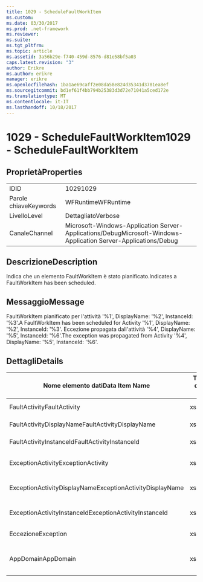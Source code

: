 ```yaml
---
title: 1029 - ScheduleFaultWorkItem
ms.custom: 
ms.date: 03/30/2017
ms.prod: .net-framework
ms.reviewer: 
ms.suite: 
ms.tgt_pltfrm: 
ms.topic: article
ms.assetid: 3a56b29e-f740-459d-8576-d81e58bf5a03
caps.latest.revision: "3"
author: Erikre
ms.author: erikre
manager: erikre
ms.openlocfilehash: 1ba1ae69caff2e08da58e824d35341d3781ea8ef
ms.sourcegitcommit: bd1ef61f4bb794b25383d3d72e71041a5ced172e
ms.translationtype: MT
ms.contentlocale: it-IT
ms.lasthandoff: 10/18/2017
---
```

# <a name="1029---schedulefaultworkitem"></a><span data-ttu-id="e8b94-102">1029 - ScheduleFaultWorkItem</span><span class="sxs-lookup"><span data-stu-id="e8b94-102">1029 - ScheduleFaultWorkItem</span></span>
## <a name="properties"></a><span data-ttu-id="e8b94-103">Proprietà</span><span class="sxs-lookup"><span data-stu-id="e8b94-103">Properties</span></span>  
  
|||  
|-|-|  
|<span data-ttu-id="e8b94-104">ID</span><span class="sxs-lookup"><span data-stu-id="e8b94-104">ID</span></span>|<span data-ttu-id="e8b94-105">1029</span><span class="sxs-lookup"><span data-stu-id="e8b94-105">1029</span></span>|  
|<span data-ttu-id="e8b94-106">Parole chiave</span><span class="sxs-lookup"><span data-stu-id="e8b94-106">Keywords</span></span>|<span data-ttu-id="e8b94-107">WFRuntime</span><span class="sxs-lookup"><span data-stu-id="e8b94-107">WFRuntime</span></span>|  
|<span data-ttu-id="e8b94-108">Livello</span><span class="sxs-lookup"><span data-stu-id="e8b94-108">Level</span></span>|<span data-ttu-id="e8b94-109">Dettagliato</span><span class="sxs-lookup"><span data-stu-id="e8b94-109">Verbose</span></span>|  
|<span data-ttu-id="e8b94-110">Canale</span><span class="sxs-lookup"><span data-stu-id="e8b94-110">Channel</span></span>|<span data-ttu-id="e8b94-111">Microsoft-Windows-Application Server-Applications/Debug</span><span class="sxs-lookup"><span data-stu-id="e8b94-111">Microsoft-Windows-Application Server-Applications/Debug</span></span>|  
  
## <a name="description"></a><span data-ttu-id="e8b94-112">Descrizione</span><span class="sxs-lookup"><span data-stu-id="e8b94-112">Description</span></span>  
 <span data-ttu-id="e8b94-113">Indica che un elemento FaultWorkItem è stato pianificato.</span><span class="sxs-lookup"><span data-stu-id="e8b94-113">Indicates a FaultWorkItem has been scheduled.</span></span>  
  
## <a name="message"></a><span data-ttu-id="e8b94-114">Messaggio</span><span class="sxs-lookup"><span data-stu-id="e8b94-114">Message</span></span>  
 <span data-ttu-id="e8b94-115">FaultWorkItem pianificato per l'attività '%1', DisplayName: '%2', InstanceId: '%3'.</span><span class="sxs-lookup"><span data-stu-id="e8b94-115">A FaultWorkItem has been scheduled for Activity '%1', DisplayName: '%2', InstanceId: '%3'.</span></span>  <span data-ttu-id="e8b94-116">Eccezione propagata dall'attività '%4', DisplayName: '%5', InstanceId: '%6'.</span><span class="sxs-lookup"><span data-stu-id="e8b94-116">The exception was propagated from Activity '%4', DisplayName: '%5', InstanceId: '%6'.</span></span>  
  
## <a name="details"></a><span data-ttu-id="e8b94-117">Dettagli</span><span class="sxs-lookup"><span data-stu-id="e8b94-117">Details</span></span>  
  
|<span data-ttu-id="e8b94-118">Nome elemento dati</span><span class="sxs-lookup"><span data-stu-id="e8b94-118">Data Item Name</span></span>|<span data-ttu-id="e8b94-119">Tipo elemento dati</span><span class="sxs-lookup"><span data-stu-id="e8b94-119">Data Item Type</span></span>|<span data-ttu-id="e8b94-120">Descrizione</span><span class="sxs-lookup"><span data-stu-id="e8b94-120">Description</span></span>|  
|--------------------|--------------------|-----------------|  
|<span data-ttu-id="e8b94-121">FaultActivity</span><span class="sxs-lookup"><span data-stu-id="e8b94-121">FaultActivity</span></span>|<span data-ttu-id="e8b94-122">xs:string</span><span class="sxs-lookup"><span data-stu-id="e8b94-122">xs:string</span></span>|<span data-ttu-id="e8b94-123">Il nome del tipo di attività fault.</span><span class="sxs-lookup"><span data-stu-id="e8b94-123">The type name of the fault activity.</span></span>|  
|<span data-ttu-id="e8b94-124">FaultActivityDisplayName</span><span class="sxs-lookup"><span data-stu-id="e8b94-124">FaultActivityDisplayName</span></span>|<span data-ttu-id="e8b94-125">xs:string</span><span class="sxs-lookup"><span data-stu-id="e8b94-125">xs:string</span></span>|<span data-ttu-id="e8b94-126">Nome visualizzato dell'attività fault.</span><span class="sxs-lookup"><span data-stu-id="e8b94-126">The display name of the fault activity.</span></span>|  
|<span data-ttu-id="e8b94-127">FaultActivityInstanceId</span><span class="sxs-lookup"><span data-stu-id="e8b94-127">FaultActivityInstanceId</span></span>|<span data-ttu-id="e8b94-128">xs:string</span><span class="sxs-lookup"><span data-stu-id="e8b94-128">xs:string</span></span>|<span data-ttu-id="e8b94-129">ID dell'istanza dell'attività fault.</span><span class="sxs-lookup"><span data-stu-id="e8b94-129">The instance id of the fault activity.</span></span>|  
|<span data-ttu-id="e8b94-130">ExceptionActivity</span><span class="sxs-lookup"><span data-stu-id="e8b94-130">ExceptionActivity</span></span>|<span data-ttu-id="e8b94-131">xs:string</span><span class="sxs-lookup"><span data-stu-id="e8b94-131">xs:string</span></span>|<span data-ttu-id="e8b94-132">Il nome del tipo di attività che ha generato l'eccezione.</span><span class="sxs-lookup"><span data-stu-id="e8b94-132">The type name of the activity that threw the exception.</span></span>|  
|<span data-ttu-id="e8b94-133">ExceptionActivityDisplayName</span><span class="sxs-lookup"><span data-stu-id="e8b94-133">ExceptionActivityDisplayName</span></span>|<span data-ttu-id="e8b94-134">xs:string</span><span class="sxs-lookup"><span data-stu-id="e8b94-134">xs:string</span></span>|<span data-ttu-id="e8b94-135">Il nome visualizzato dell'attività che ha generato l'eccezione.</span><span class="sxs-lookup"><span data-stu-id="e8b94-135">The display name of the activity that threw the exception.</span></span>|  
|<span data-ttu-id="e8b94-136">ExceptionActivityInstanceId</span><span class="sxs-lookup"><span data-stu-id="e8b94-136">ExceptionActivityInstanceId</span></span>|<span data-ttu-id="e8b94-137">xs:string</span><span class="sxs-lookup"><span data-stu-id="e8b94-137">xs:string</span></span>|<span data-ttu-id="e8b94-138">ID dell'istanza dell'attività che ha generato l'eccezione.</span><span class="sxs-lookup"><span data-stu-id="e8b94-138">The instance id of the activity that threw the exception.</span></span>|  
|<span data-ttu-id="e8b94-139">Eccezione</span><span class="sxs-lookup"><span data-stu-id="e8b94-139">Exception</span></span>|<span data-ttu-id="e8b94-140">xs:string</span><span class="sxs-lookup"><span data-stu-id="e8b94-140">xs:string</span></span>|<span data-ttu-id="e8b94-141">Dettagli dell'eccezione.</span><span class="sxs-lookup"><span data-stu-id="e8b94-141">The exception details for the exception</span></span>|  
|<span data-ttu-id="e8b94-142">AppDomain</span><span class="sxs-lookup"><span data-stu-id="e8b94-142">AppDomain</span></span>|<span data-ttu-id="e8b94-143">xs:string</span><span class="sxs-lookup"><span data-stu-id="e8b94-143">xs:string</span></span>|<span data-ttu-id="e8b94-144">Stringa restituita da AppDomain.CurrentDomain.FriendlyName.</span><span class="sxs-lookup"><span data-stu-id="e8b94-144">The string returned by AppDomain.CurrentDomain.FriendlyName.</span></span>|
